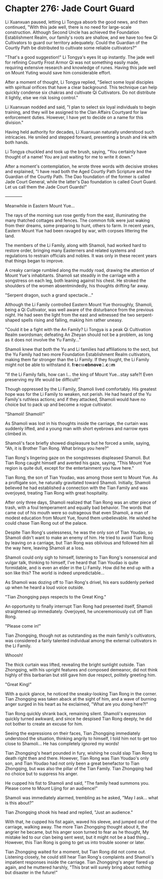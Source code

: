# Chapter 276: Jade Court Guard

Li Xuanxuan paused, letting Li Tongya absorb the good news, and then continued, "With this jade well, there is no need for large-scale construction. Although Second Uncle has achieved the Foundation Establishment Realm, our family's roots are shallow, and we have too few Qi Cultivators to guard our territory adequately. Could the Guardian of the Courtly Path be distributed to cultivate some reliable cultivators?"

"That's a good suggestion!" Li Tongya's eyes lit up instantly. The jade well for refining Courtly Frost Armor Qi was not something easily made, requiring extensive research and knowledge of runes. Having this jade well on Mount Yuting would save him considerable effort.

After a moment of thought, Li Tongya replied, "Select some loyal disciples with spiritual orifices that have a clear background. This technique can help quickly condense six chakras and cultivate Qi Cultivators. Do not distribute it lightly, else we risk losing control."

Li Xuanxuan nodded and said, "I plan to select six loyal individuals to begin training, and they will be assigned to the Clan Affairs Courtyard for law enforcement duties. However, I have yet to decide on a name for this division."

Having held authority for decades, Li Xuanxuan naturally understood such intricacies. He smiled and stepped forward, presenting a brush and ink with both hands.

Li Tongya chuckled and took up the brush, saying, "You certainly have thought of a name! You are just waiting for me to write it down."

After a moment's contemplation, he wrote three words with decisive strokes and explained, "I have read both the Aged Courtly Path Scripture and the Guardian of the Courtly Path. The Dao foundation of the former is called Jade Court General, while the latter's Dao foundation is called Court Guard. Let us call them the Jade Court Guards!"

————

Meanwhile in Eastern Mount Yue...

The rays of the morning sun rose gently from the east, illuminating the many thatched cottages and fences. The common folk were just waking from their dreams, some preparing to hunt, others to farm. In recent years, Eastern Mount Yue had been ravaged by war, with corpses littering the land.

The members of the Li Family, along with Shamoli, had worked hard to restore order, bringing many Easterners and related systems and regulations to restrain officials and nobles. It was only in these recent years that things began to improve.

A creaky carriage rumbled along the muddy road, drawing the attention of Mount Yue's inhabitants. Shamoli sat steadily in the carriage with a songstress on each leg, both leaning against his chest. He stroked the shoulders of the women absentmindedly, his thoughts drifting far away.

"Serpent dragon, such a grand spectacle..."

Although the Li Family controlled Eastern Mount Yue thoroughly, Shamoli, being a Qi Cultivator, was well aware of the disturbance from the previous night. He had seen the light from the east and witnessed the two serpent-shaped spells rising and falling, making him rather uneasy.

"Could it be a fight with the An Family? Li Tongya is a peak Qi Cultivation Realm swordsman; defeating An Zheyan should not be a problem, as long as it does not involve the Yu Family..."

Shamoli knew that both the Yu and Li families had affiliations to the sect, but the Yu Family had two more Foundation Establishment Realm cultivators, making them far stronger than the Li Family. If they fought, the Li Family might not be able to withstand it.
𝐟𝕣𝗲𝕖𝕨𝗲𝐛𝗻𝗼𝐯𝗲𝚕.𝗰𝚘𝐦

"If the Li Family falls, how can I... the king of Mount Yue...stay safe?! Even preserving my life would be difficult!"

Though oppressed by the Li Family, Shamoli lived comfortably. His greatest hope was for the Li Family to weaken, not perish. He had heard of the Yu Family's ruthless actions; and if they attacked, Shamoli would have no choice but to pack up and become a rogue cultivator.

"Shamoli! Shamoli!"

As Shamoli was lost in his thoughts inside the carriage, the curtain was suddenly lifted, and a young man with short eyebrows and narrow eyes climbed in.

Shamoli's face briefly showed displeasure but he forced a smile, saying, "Ah, it is Brother Tian Rong. What brings you here?"

Tian Rong's lingering gaze on the songstresses displeased Shamoli. But Tian Rong caught himself and averted his gaze, saying, "This Mount Yue region is quite dull, except for the entertainment you have here."

Tian Rong, the son of Tian Youdao, was among those sent to Mount Yue. As a profligate son, he naturally gravitated toward Shamoli. Initially, Shamoli believed he had established a connection with the Tian Family and was overjoyed, treating Tian Rong with great hospitality.

After only three days, Shamoli realized that Tian Rong was an utter piece of trash, with a foul temperament and equally bad behavior. The words that came out of his mouth were so outrageous that even Shamoli, a man of modest education from Mount Yue, found them unbelievable. He wished he could chase Tian Rong out of the palace.

Despite Tian Rong's uselessness, he was the only son of Tian Youdao, so Shamoli didn't want to make an enemy of him. He tried to avoid Tian Rong by leaving on a carriage, but Tian Rong was oblivious and followed him all the way here, leaving Shamoli at a loss.

Shamoli could only sigh to himself, listening to Tian Rong's nonsensical and vulgar talk, thinking to himself, I've heard that Tian Youdao is quite formidable, and is even an elder in the Li Family. How did he end up with a son like this? The world is indeed unpredictable...

As Shamoli was dozing off to Tian Rong's drivel, his ears suddenly perked up when he heard a loud voice outside.

"Tian Zhongqing pays respects to the Great King."

An opportunity to finally interrupt Tian Rong had presented itself, Shamoli straightened up immediately. Overjoyed, he unceremoniously cut off Tian Rong.

"Please come in!"

Tian Zhongqing, though not as outstanding as the main family's cultivators, was considered a fairly talented individual among the external cultivators in the Li Family.

Whoosh!

The thick curtain was lifted, revealing the bright sunlight outside. Tian Zhongqing, with his upright features and composed demeanor, did not think highly of this barbarian but still gave him due respect, politely greeting him.

"Great King!"

With a quick glance, he noticed the sneaky-looking Tian Rong in the corner. Tian Zhongqing was taken aback at the sight of him, and a wave of burning anger surged in his heart as he exclaimed, "What are you doing here?!"

Tian Rong quickly shrank back, remaining silent. Shamoli's expression quickly turned awkward, and since he despised Tian Rong deeply, he did not bother to create an excuse for him.

Seeing the expressions on their faces, Tian Zhongqing immediately understood the situation, thinking angrily to himself, I told him not to get too close to Shamoli... He has completely ignored my words!

Tian Zhongqing's heart pounded in fury, wishing he could slap Tian Rong to death right then and there. However, Tian Rong was Tian Youdao's only son, and Tian Youdao had not only been a great benefactor to Tian Zhongqing, but was also the pillar of the Tian Family. Tian Zhongqing had no choice but to suppress his anger.

He cupped his fist to Shamoli and said, "The family head summons you. Please come to Mount Lijing for an audience!"

Shamoli was immediately alarmed, trembling as he asked, "May I ask... what is this about?"

Tian Zhongqing shook his head and replied, "Just an audience."

With that, he cupped his fist again, waved his sleeve, and jumped out of the carriage, walking away. The more Tian Zhongqing thought about it, the angrier he became, but his anger soon turned to fear as he thought, My mistake led to our clan being sent west, but it might not be a bad thing... However, this Tian Rong is going to get us into trouble sooner or later.

Tian Zhongqing waited for a moment, but Tian Rong did not come out. Listening closely, he could still hear Tian Rong's complaints and Shamoli's impatient responses inside the carriage. Tian Zhongqing's anger flared up again, and he muttered harshly, "This brat will surely bring about nothing but disaster in the future!"
